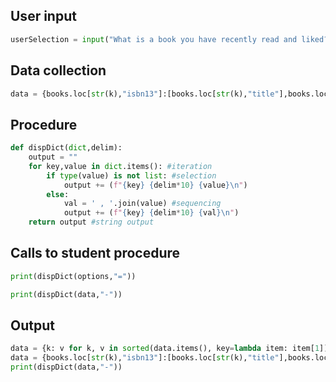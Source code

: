 ## User input


```py
userSelection = input("What is a book you have recently read and liked? ")
```

## Data collection
```py
data = {books.loc[str(k),"isbn13"]:[books.loc[str(k),"title"],books.loc[str(k),"authors"].replace('/'," and ")] for k in list(data.keys())[:5]}

```

## Procedure

```py
def dispDict(dict,delim):
    output = ""
    for key,value in dict.items(): #iteration
        if type(value) is not list: #selection
            output += (f"{key} {delim*10} {value}\n")
        else:
            val = ' , '.join(value) #sequencing
            output += (f"{key} {delim*10} {val}\n")
    return output #string output

```

## Calls to student procedure
```py
print(dispDict(options,"="))
```

```py
print(dispDict(data,"-"))
```

## Output

```py
data = {k: v for k, v in sorted(data.items(), key=lambda item: item[1])}
data = {books.loc[str(k),"isbn13"]:[books.loc[str(k),"title"],books.loc[str(k),"authors"].replace('/'," and ")] for k in list(data.keys())[:5]}
print(dispDict(data,"-"))
```